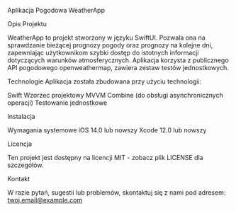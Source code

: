 Aplikacja Pogodowa WeatherApp

Opis Projektu

WeatherApp to projekt stworzony w języku SwiftUI. Pozwala ona na sprawdzanie bieżącej prognozy pogody oraz prognozy na kolejne dni, zapewniając użytkownikom szybki dostęp do istotnych informacji dotyczących warunków atmosferycznych.
Aplikacja korzysta z publicznego API pogodowego openweathermap,  zawiera zestaw testów jednostkowych.

Technologie
Aplikacja została zbudowana przy użyciu technologii:

Swift 
Wzorzec projektowy MVVM
Combine (do obsługi asynchronicznych operacji)
Testowanie jednostkowe

Instalacja

Wymagania systemowe
iOS 14.0 lub nowszy
Xcode 12.0 lub nowszy

Licencja

Ten projekt jest dostępny na licencji MIT - zobacz plik LICENSE dla szczegółów.

Kontakt

W razie pytań, sugestii lub problemów, skontaktuj się z nami pod adresem: twoj.email@example.com

